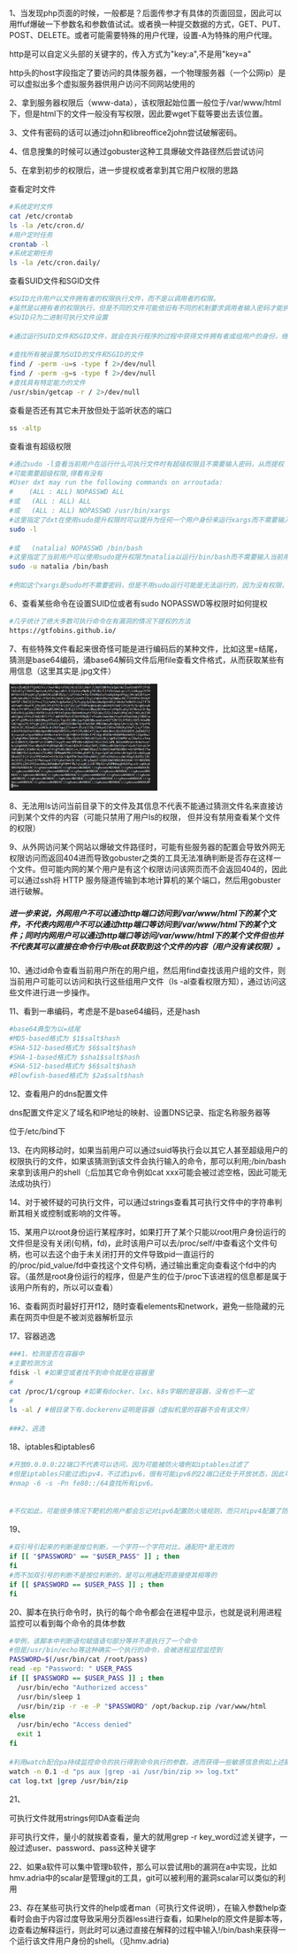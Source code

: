1、当发现php页面的时候，一般都是？后面传参才有具体的页面回显，因此可以用ffuf爆破一下参数名和参数值试试。或者换一种提交数据的方式，GET、PUT、POST、DELETE。或者可能需要特殊的用户代理，设置-A为特殊的用户代理。

http是可以自定义头部的关键字的，传入方式为"key:a",不是用"key=a"

http头的host字段指定了要访问的具体服务器，一个物理服务器（一个公网ip）是可以虚拟出多个虚拟服务器供用户访问不同网站使用的

2、拿到服务器权限后（www-data），该权限起始位置一般位于/var/www/html下，但是html下的文件一般没有写权限，因此要wget下载等要出去该位置。

3、文件有密码的话可以通过john和libreoffice2john尝试破解密码。

4、信息搜集的时候可以通过gobuster这种工具爆破文件路径然后尝试访问

5、在拿到初步的权限后，进一步提权或者拿到其它用户权限的思路

查看定时文件

```bash
#系统定时文件
cat /etc/crontab
ls -la /etc/cron.d/
#用户定时任务
crontab -l
#系统定期任务
ls -la /etc/cron.daily/
```

查看SUID文件和SGID文件

```bash
#SUID允许用户以文件拥有者的权限执行文件，而不是以调用者的权限。
#虽然是以拥有者的权限执行，但是不同的文件可能依旧有不同的机制要求调用者输入密码才能执行（比如sudo，执行sudo这个文件是以root执行的没要密码，但是用sudo执行它的对象文件时还是得要密码，因为它的对象文件需要执行就是需要root密码）
#SUID只为二进制可执行文件设置

#通过运行SUID文件和SGID文件，就会在执行程序的过程中获得文件拥有者或组用户的身份，继而可以通过他们身份执行一些命令以查看或者执行另外某些文件。

#查找所有被设置为SUID的文件和SGID的文件
find / -perm -u=s -type f 2>/dev/null
find / -perm -g=s -type f 2>/dev/null
#查找具有特定能力的文件
/usr/sbin/getcap -r / 2>/dev/null
```

查看是否还有其它未开放但处于监听状态的端口

```bash
ss -altp
```

查看谁有超级权限

```bash
#通过sudo -l查看当前用户在运行什么可执行文件时有超级权限且不需要输入密码，从而提权
#可能需要超级权限,得看有没有
#User dxt may run the following commands on arroutada:
#    (ALL : ALL) NOPASSWD ALL
#或   (ALL : ALL) ALL
#或   (ALL : ALL) NOPASSWD /usr/bin/xargs
#这里指定了dxt在使用sudo提升权限时可以提升为任何一个用户身份来运行xargs而不需要输入dxt的密码，没有NOPASSWD代表全需要密码
sudo -l

#或   (natalia) NOPASSWD /bin/bash
#这里指定了当前用户可以使用sudo提升权限为natalia以运行/bin/bash而不需要输入当前用户的密码，用-u指定要用sudo提升为哪个用户的权限
sudo -u natalia /bin/bash

#例如这个xargs是sudo时不需要密码，但是不用sudo运行可能是无法运行的，因为没有权限，这里的NOPASSWD是用sudo提升权限运行它且不需要密码，而不是说不用sudo就可以直接运行它
```

6、查看某些命令在设置SUID位或者有sudo NOPASSWD等权限时如何提权

```bash
#几乎统计了绝大多数可执行命令在有漏洞的情况下提权的方法
https://gtfobins.github.io/
```

7、有些特殊文件看起来很奇怪可能是进行编码后的某种文件，比如这里=结尾，猜测是base64编码，涌base64解码文件后用file查看文件格式，从而获取某些有用信息（这里其实是.jpg文件）

<img src="Thought&amp;Ps.assets/image-20240624152319253.png" alt="image-20240624152319253" style="zoom: 33%;" />

8、无法用ls访问当前目录下的文件及其信息不代表不能通过猜测文件名来直接访问到某个文件的内容（可能只禁用了用户ls的权限， 但并没有禁用查看某个文件的权限）

9、从外网访问某个网站以爆破文件路径时，可能有些服务器的配置会导致外网无权限访问而返回404进而导致gobuster之类的工具无法准确判断是否存在这样一个文件。但可能内网的某个用户是有这个权限访问该网页而不会返回404的，因此可以通过ssh将 HTTP 服务隧道传输到本地计算机的某个端口，然后用gobuster进行破解。

##### 进一步来说，外网用户不可以通过http端口访问到/var/www/html下的某个文件，不代表内网用户不可以通过http端口等访问到/var/www/html下的某个文件；同时内网用户可以通过http端口等访问/var/www/html下的某个文件但也并不代表其可以直接在命令行中用cat获取到这个文件的内容（用户没有读权限）。

10、通过id命令查看当前用户所在的用户组，然后用find查找该用户组的文件，则当前用户可能可以访问和执行这些组用户文件（ls -al查看权限方知），通过访问这些文件进行进一步操作。

11、看到一串编码，考虑是不是base64编码，还是hash

```bash
#base64典型为以=结尾
#MD5-based格式为 $1$salt$hash
#SHA-512-based格式为 $6$salt$hash
#SHA-1-based格式为 $sha1$salt$hash
#SHA-512-based格式为 $6$salt$hash
#Blowfish-based格式为 $2a$salt$hash
```

12、查看用户的dns配置文件

dns配置文件定义了域名和IP地址的映射、设置DNS记录、指定名称服务器等

位于/etc/bind下

13、在内网移动时，如果当前用户可以通过suid等执行会以其它人甚至超级用户的权限执行的文件，如果该猜测到该文件会执行输入的命令，那可以利用;/bin/bash来拿到该用户的shell（;后加其它命令例如cat xxx可能会被过滤空格，因此可能无法成功执行）

14、对于被怀疑的可执行文件，可以通过strings查看其可执行文件中的字符串判断其相关或控制或影响的文件等。

15、某用户以root身份运行某程序时，如果打开了某个只能以root用户身份运行的文件但是没有关闭(句柄，fd)，此时该用户可以去/proc/self/中查看这个文件句柄，也可以去这个由于未关闭打开的文件导致pid一直运行的的/proc/pid_value/fd中查找这个文件句柄，通过输出重定向查看这个fd中的内容。（虽然是root身份运行的程序，但是产生的位于/proc下该进程的信息都是属于该用户所有的，所以可以查看）

16、查看网页时最好打开f12，随时查看elements和network，避免一些隐藏的元素在网页中但是不被浏览器解析显示

17、容器逃逸

```bash
###1、检测是否在容器中
#主要检测方法
fdisk -l #如果空或者找不到命令就是在容器里
#
cat /proc/1/cgroup #如果有docker、lxc、k8s字眼的是容器，没有也不一定
#
ls -al / #根目录下有.dockerenv证明是容器（虚拟机里的容器不会有该文件）

###2、逃逸
```

18、iptables和iptables6

```bash
#开放0.0.0.0:22端口不代表可以访问，因为可能被防火墙例如iptables过滤了
#但是iptables只能过滤ipv4，不过滤ipv6，很有可能ipv6的22端口还处于开放状态，因此可以通过ping6或者
#nmap -6 -s -Pn fe80::/64查找所有ipv6。


#不仅如此，可能很多情况下靶机的用户都会忘记对ipv6配置防火墙规则，而只对ipv4配置了防火墙规则
```

19、

```bash
#双引号引起来的判断是按位判断，一个字符一个字符对比，通配符*是无效的
if [[ "$PASSWORD" == "$USER_PASS" ]] ; then
fi
#而不加双引号的判断不是按位判断的，是可以用通配符直接使其相等的
if [[ $PASSWORD == $USER_PASS ]] ; then
fi
```

20、脚本在执行命令时，执行的每个命令都会在进程中显示，也就是说利用进程监控可以看到每个命令的具体参数

```bash
#举例，该脚本中判断语句赋值语句部分等并不是执行了一个命令
#但是/usr/bin/echo等这种确实一个执行的命令，会被进程监控监控到
PASSWORD=$(/usr/bin/cat /root/pass)
read -ep "Password: " USER_PASS
if [[ $PASSWORD == $USER_PASS ]] ; then
  /usr/bin/echo "Authorized access"
  /usr/bin/sleep 1
  /usr/bin/zip -r -e -P "$PASSWORD" /opt/backup.zip /var/www/html
else
  /usr/bin/echo "Access denied"
  exit 1
fi

#利用watch配合pa持续监控命令的执行得到命令执行的参数，进而获得一些敏感信息例如上述脚本的$PASSWORD
watch -n 0.1 -d "ps aux |grep -ai /usr/bin/zip >> log.txt"
cat log.txt |grep /usr/bin/zip
```

21、

可执行文件就用strings何IDA查看逆向

非可执行文件，量小的就挨着查看，量大的就用grep -r key_word过滤关键字，一般过滤user、password、pass这种关键字

22、如果a软件可以集中管理b软件，那么可以尝试用b的漏洞在a中实现，比如hmv.adria中的scalar是管理git的工具，git可以被利用的漏洞scalar可以类似的利用

23、存在某些可执行文件的help或者man（可执行文件说明），在输入参数help查看时会由于内容过度导致采用分页器less进行查看，如果help的原文件是脚本等，边查看边解释运行，则此时可以通过直接在解释的过程中输入!/bin/bash来获得一个运行该文件用户身份的shell。（见hmv.adria)